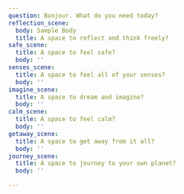 ```yaml
---
question: Bonjour. What do you need today?
reflection_scene:
  body: Sample Body
  title: A space to reflect and think freely?
safe_scene:
  title: A space to feel safe?
  body: ''
senses_scene:
  title: A space to feel all of your senses?
  body: ''
imagine_scene:
  title: A space to dream and imagine?
  body: ''
calm_scene:
  title: A space to feel calm?
  body: ''
getaway_scene:
  title: A space to get away from it all?
  body: ''
journey_scene:
  title: A space to journey to your own planet?
  body: ''

---
```

